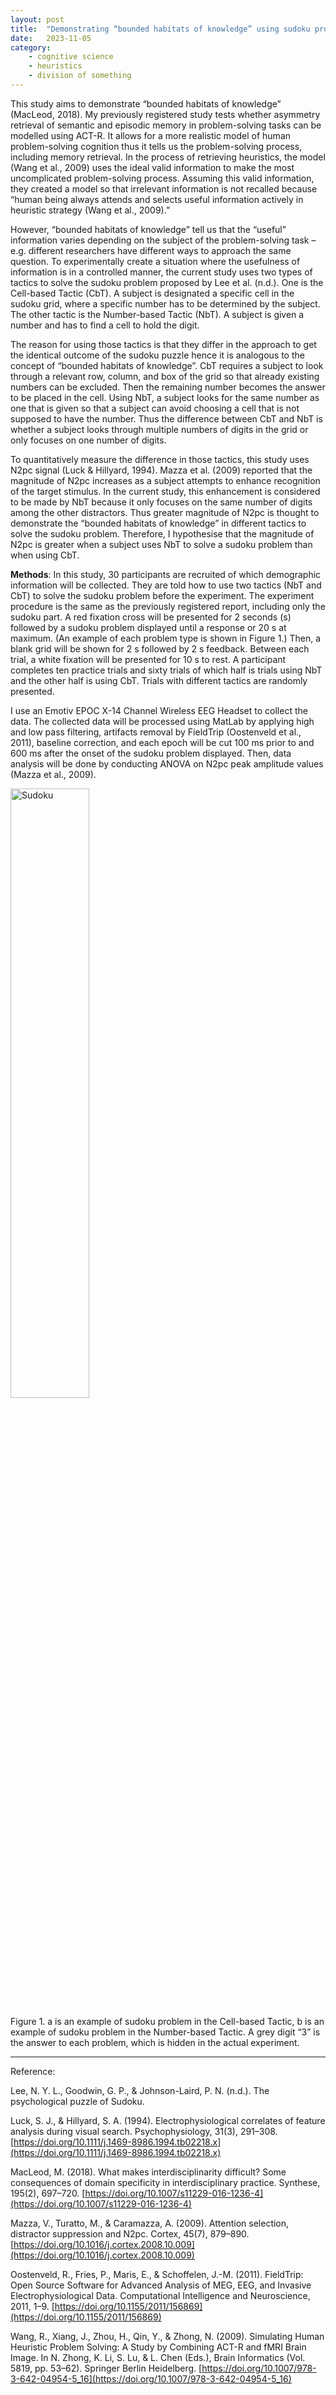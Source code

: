 ```yaml
---
layout: post
title:  "Demonstrating “bounded habitats of knowledge” using sudoku problem measured by N2pc signal."
date:   2023-11-05
category: 
    - cognitive science
    - heuristics
    - division of something
---
```

This study aims to demonstrate “bounded habitats of knowledge” (MacLeod, 2018). My previously registered study tests whether asymmetry retrieval of semantic and episodic memory in problem-solving tasks can be modelled using ACT-R. It allows for a more realistic model of human problem-solving cognition thus it tells us the problem-solving process, including memory retrieval. In the process of retrieving heuristics, the model (Wang et al., 2009) uses the ideal valid information to make the most uncomplicated problem-solving process. Assuming this valid information, they created a model so that irrelevant information is not recalled because “human being always attends and selects useful information actively in heuristic strategy (Wang et al., 2009).”

However, “bounded habitats of knowledge” tell us that the “useful” information varies depending on the subject of the problem-solving task – e.g. different researchers have different ways to approach the same question. To experimentally create a situation where the usefulness of information is in a controlled manner, the current study uses two types of tactics to solve the sudoku problem proposed by Lee et al. (n.d.). One is the Cell-based Tactic (CbT). A subject is designated a specific cell in the sudoku grid, where a specific number has to be determined by the subject. The other tactic is the Number-based Tactic (NbT). A subject is given a number and has to find a cell to hold the digit.

The reason for using those tactics is that they differ in the approach to get the identical outcome of the sudoku puzzle hence it is analogous to the concept of “bounded habitats of knowledge”. CbT requires a subject to look through a relevant row, column, and box of the grid so that already existing numbers can be excluded. Then the remaining number becomes the answer to be placed in the cell. Using NbT, a subject looks for the same number as one that is given so that a subject can avoid choosing a cell that is not supposed to have the number. Thus the difference between CbT and NbT is whether a subject looks through multiple numbers of digits in the grid or only focuses on one number of digits.

To quantitatively measure the difference in those tactics, this study uses N2pc signal (Luck & Hillyard, 1994). Mazza et al. (2009) reported that the magnitude of N2pc increases as a subject attempts to enhance recognition of the target stimulus. In the current study, this enhancement is considered to be made by NbT because it only focuses on the same number of digits among the other distractors. Thus greater magnitude of N2pc is thought to demonstrate the “bounded habitats of knowledge” in different tactics to solve the sudoku problem. Therefore, I hypothesise that the magnitude of N2pc is greater when a subject uses NbT to solve a sudoku problem than when using CbT.

**Methods**: In this study, 30 participants are recruited of which demographic information will be collected. They are told how to use two tactics (NbT and CbT) to solve the sudoku problem before the experiment. The experiment procedure is the same as the previously registered report, including only the sudoku part. A red fixation cross will be presented for 2 seconds (s) followed by a sudoku problem displayed until a response or 20 s at maximum. (An example of each problem type is shown in Figure 1.) Then, a blank grid will be shown for 2 s followed by 2 s feedback. Between each trial, a white fixation will be presented for 10 s to rest. A participant completes ten practice trials and sixty trials of which half is trials using NbT and the other half is using CbT. Trials with different tactics are randomly presented.

I use an Emotiv EPOC X-14 Channel Wireless EEG Headset to collect the data. The collected data will be processed using MatLab by applying high and low pass filtering, artifacts removal by FieldTrip (Oostenveld et al., 2011), baseline correction, and each epoch will be cut 100 ms prior to and 600 ms after the onset of the sudoku problem displayed. Then, data analysis will be done by conducting ANOVA on N2pc peak amplitude values (Mazza et al., 2009).

<img src="{{ site.baseurl }}/assets/images/sudoku.png" alt="Sudoku" style="width: 50%">

Figure 1. a is an example of sudoku problem in the Cell-based Tactic, b is an example of sudoku problem in the Number-based Tactic. A grey digit “3” is the answer to each problem, which is hidden in the actual experiment.

---
Reference:

Lee, N. Y. L., Goodwin, G. P., & Johnson-Laird, P. N. (n.d.). The psychological puzzle of Sudoku.

Luck, S. J., & Hillyard, S. A. (1994). Electrophysiological correlates of feature analysis during visual search. Psychophysiology, 31(3), 291–308. [https://doi.org/10.1111/j.1469-8986.1994.tb02218.x](https://doi.org/10.1111/j.1469-8986.1994.tb02218.x)

MacLeod, M. (2018). What makes interdisciplinarity difficult? Some consequences of domain specificity in interdisciplinary practice. Synthese, 195(2), 697–720. [https://doi.org/10.1007/s11229-016-1236-4](https://doi.org/10.1007/s11229-016-1236-4)

Mazza, V., Turatto, M., & Caramazza, A. (2009). Attention selection, distractor suppression and N2pc. Cortex, 45(7), 879–890. [https://doi.org/10.1016/j.cortex.2008.10.009](https://doi.org/10.1016/j.cortex.2008.10.009)

Oostenveld, R., Fries, P., Maris, E., & Schoffelen, J.-M. (2011). FieldTrip: Open Source Software for Advanced Analysis of MEG, EEG, and Invasive Electrophysiological Data. Computational Intelligence and Neuroscience, 2011, 1–9. [https://doi.org/10.1155/2011/156869](https://doi.org/10.1155/2011/156869)

Wang, R., Xiang, J., Zhou, H., Qin, Y., & Zhong, N. (2009). Simulating Human Heuristic Problem Solving: A Study by Combining ACT-R and fMRI Brain Image. In N. Zhong, K. Li, S. Lu, & L. Chen (Eds.), Brain Informatics (Vol. 5819, pp. 53–62). Springer Berlin Heidelberg. [https://doi.org/10.1007/978-3-642-04954-5_16](https://doi.org/10.1007/978-3-642-04954-5_16)